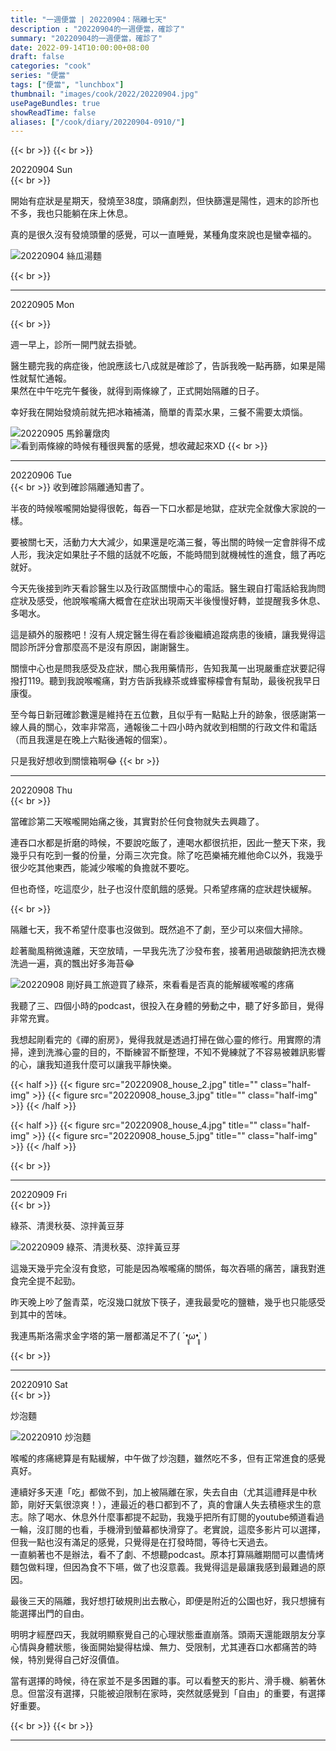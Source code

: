 ```yaml
---
title: "一週便當 | 20220904：隔離七天"
description : "20220904的一週便當，確診了"
summary: "20220904的一週便當，確診了"
date: 2022-09-14T10:00:00+08:00
draft: false
categories: "cook"
series: "便當"
tags: ["便當", "lunchbox"]
thumbnail: "images/cook/2022/20220904.jpg"
usePageBundles: true
showReadTime: false
aliases: ["/cook/diary/20220904-0910/"]
---
```


{{< br >}}
{{< br >}}
<div class="border-item"><span>20220904 Sun</span></div>
{{< br >}}

開始有症狀是星期天，發燒至38度，頭痛劇烈，但快篩還是陽性，週末的診所也不多，我也只能躺在床上休息。

真的是很久沒有發燒頭暈的感覺，可以一直睡覺，某種角度來說也是蠻幸福的。

![20220904 絲瓜湯麵](20220904_bento_1.jpg)


{{< br >}}

---
<div class="border-item"><span>20220905 Mon</span></div>

{{< br >}}

週一早上，診所一開門就去掛號。

醫生聽完我的病症後，他說應該七八成就是確診了，告訴我晚一點再篩，如果是陽性就幫忙通報。
\
果然在中午吃完午餐後，就得到兩條線了，正式開始隔離的日子。

幸好我在開始發燒前就先把冰箱補滿，簡單的青菜水果，三餐不需要太煩惱。

![20220905 馬鈴薯燉肉](20220905_bento_1.jpg)
![看到兩條線的時候有種很興奮的感覺，想收藏起來XD](20220905_bento_2.jpg)
{{< br >}}

---
<div class="border-item"><span>20220906 Tue</span></div>
{{< br >}}
收到確診隔離通知書了。

半夜的時候喉嚨開始變得很乾，每吞一下口水都是地獄，症狀完全就像大家說的一樣。

要被關七天，活動力大大減少，如果還是吃滿三餐，等出關的時候一定會胖得不成人形，我決定如果肚子不餓的話就不吃飯，不能時間到就機械性的進食，餓了再吃就好。

今天先後接到昨天看診醫生以及行政區關懷中心的電話。醫生親自打電話給我詢問症狀及感受，他說喉嚨痛大概會在症狀出現兩天半後慢慢好轉，並提醒我多休息、多喝水。

這是額外的服務吧！沒有人規定醫生得在看診後繼續追蹤病患的後續，讓我覺得這間診所評分會那麼高不是沒有原因，謝謝醫生。

關懷中心也是問我感受及症狀，關心我用藥情形，告知我萬一出現嚴重症狀要記得撥打119。聽到我說喉嚨痛，對方告訴我綠茶或蜂蜜檸檬會有幫助，最後祝我早日康復。

至今每日新冠確診數還是維持在五位數，且似乎有一點點上升的跡象，很感謝第一線人員的關心，效率非常高，通報後二十四小時內就收到相關的行政文件和電話（而且我還是在晚上六點後通報的個案）。

只是我好想收到關懷箱啊😂
{{< br >}}

---
<div class="border-item"><span>20220908 Thu</span></div>
{{< br >}}

當確診第二天喉嚨開始痛之後，其實對於任何食物就失去興趣了。

連吞口水都是折磨的時候，不要說吃飯了，連喝水都很抗拒，因此一整天下來，我幾乎只有吃到一餐的份量，分兩三次完食。除了吃芭樂補充維他命C以外，我幾乎很少吃其他東西，能減少喉嚨的負擔就不要吃。

但也奇怪，吃這麼少，肚子也沒什麼飢餓的感覺。只希望疼痛的症狀趕快緩解。

{{< br >}}

隔離七天，我不希望什麼事也沒做到。既然追不了劇，至少可以來個大掃除。

趁著颱風稍微遠離，天空放晴，一早我先洗了沙發布套，接著用過碳酸鈉把洗衣機洗過一遍，真的飄出好多海苔😂

![20220908 剛好員工旅遊買了綠茶，來看看是否真的能解緩喉嚨的疼痛](20220908_bento_1.jpg)

我聽了三、四個小時的podcast，很投入在身體的勞動之中，聽了好多節目，覺得非常充實。

我想起剛看完的《禪的廚房》，覺得我就是透過打掃在做心靈的修行。用實際的清掃，達到洗滌心靈的目的，不斷練習不斷整理，不知不覺練就了不容易被雜訊影響的心，讓我知道我什麼可以讓我平靜快樂。

{{< half >}}
{{< figure src="20220908_house_2.jpg" title="" class="half-img" >}}
{{< figure src="20220908_house_3.jpg" title="" class="half-img" >}}
{{< /half >}}

{{< half >}}
{{< figure src="20220908_house_4.jpg" title="" class="half-img" >}}
{{< figure src="20220908_house_5.jpg" title="" class="half-img" >}}
{{< /half >}}

{{< br >}}

---
<div class="border-item"><span>20220909 Fri</span></div>
{{< br >}}

綠茶、清燙秋葵、涼拌黃豆芽

![20220909 綠茶、清燙秋葵、涼拌黃豆芽](20220909_bento_1.jpg)

這幾天幾乎完全沒有食慾，可能是因為喉嚨痛的關係，每次吞嚥的痛苦，讓我對進食完全提不起勁。

昨天晚上吵了盤青菜，吃沒幾口就放下筷子，連我最愛吃的鹽糖，幾乎也只能感受到其中的苦味。

我連馬斯洛需求金字塔的第一層都滿足不了( ´•̥̥̥ω•̥̥̥` )

{{< br >}}

---
<div class="border-item"><span>20220910 Sat</span></div>
{{< br >}}

炒泡麵

![20220910 炒泡麵](20220910_bento_1.jpg)

喉嚨的疼痛總算是有點緩解，中午做了炒泡麵，雖然吃不多，但有正常進食的感覺真好。

連續好多天連「吃」都做不到，加上被隔離在家，失去自由（尤其這禮拜是中秋節，剛好天氣很涼爽！），連最近的巷口都到不了，真的會讓人失去積極求生的意志。除了喝水、休息外什麼事都提不起勁，我幾乎把所有訂閱的youtube頻道看過一輪，沒訂閱的也看，手機滑到螢幕都快滑穿了。老實說，這麼多影片可以選擇，但我一點也沒有滿足的感覺，只覺得是在打發時間，等待七天過去。
\
一直躺著也不是辦法，看不了劇、不想聽podcast。原本打算隔離期間可以盡情烤麵包做料理，但因為食不下嚥，做了也沒意義。我覺得這是最讓我感到最難過的原因。

最後三天的隔離，我好想打破規則出去散心，即便是附近的公園也好，我只想擁有能選擇出門的自由。

明明才經歷四天，我就明顯察覺自己的心理狀態垂直崩落。頭兩天還能跟朋友分享心情與身體狀態，後面開始變得枯燥、無力、受限制，尤其連吞口水都痛苦的時候，特別覺得自己好沒價值。

當有選擇的時候，待在家並不是多困難的事。可以看整天的影片、滑手機、躺著休息。但當沒有選擇，只能被迫限制在家時，突然就感覺到「自由」的重要，有選擇好重要。

{{< br >}}
{{< br >}}

---
